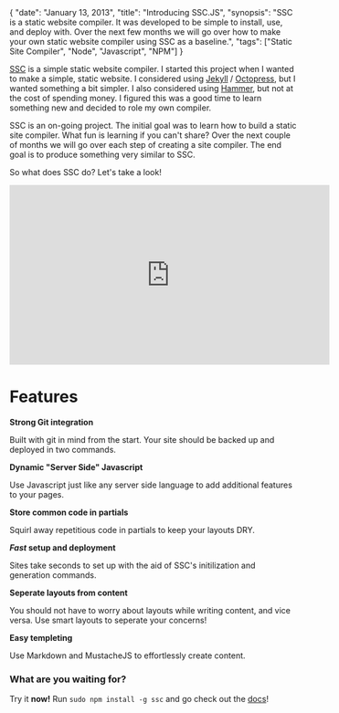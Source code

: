<data>
{
    "date": "January 13, 2013",
    "title": "Introducing SSC.JS",
    "synopsis": "SSC is a static website compiler. It was developed to be simple to install, use, and deploy with. Over the next few months we will go over how to make your own static website compiler using SSC as a baseline.",
    "tags": ["Static Site Compiler", "Node", "Javascript", "NPM"]
}
</data>

<p>

[SSC](http://kaw2k.github.com/ssc-start/) is a simple static website compiler. I started this project when I wanted to make a simple, static website. I considered using [Jekyll](https://github.com/mojombo/jekyll) / [Octopress](http://octopress.org/), but I wanted something a bit simpler. I also considered using [Hammer](http://hammerformac.com/), but not at the cost of spending money. I figured this was a good time to learn something new and decided to role my own compiler.

SSC is an on-going project. The initial goal was to learn how to build a static site compiler. What fun is learning if you can't share? Over the next couple of months we will go over each step of creating a site compiler. The end goal is to produce something very similar to SSC.

So what does SSC do? Let's take a look!

<iframe width="560" height="315" src="http://www.youtube.com/embed/beFR_h2K7fQ" frameborder="0" allowfullscreen></iframe>


<h1>Features</h1>

<div class="col-1-2">
<strong>Strong Git integration</strong>
<p>Built with git in mind from the start. Your site should be backed up and deployed in two commands.</p>
<strong>Dynamic "Server Side" Javascript</strong>
<p>Use Javascript just like any server side language to add additional features to your pages.</p>
<strong>Store common code in partials</strong>
<p>Squirl away repetitious code in partials to keep your layouts DRY.</p>
</div>
<div class="col-1-2">
<strong><em>Fast</em> setup and deployment</strong>
<p>Sites take seconds to set up with the aid of SSC's initilization and generation commands.</p>
<strong>Seperate layouts from content</strong>
<p>You should not have to worry about layouts while writing content, and vice versa. Use smart layouts to seperate your concerns!</p>
<strong>Easy templeting</strong>
<p>Use Markdown and MustacheJS to effortlessly create content.</p>
</div>

### What are you waiting for?

Try it **now!** Run `sudo npm install -g ssc` and go check out the [docs](http://kaw2k.github.com/ssc-start/)!
